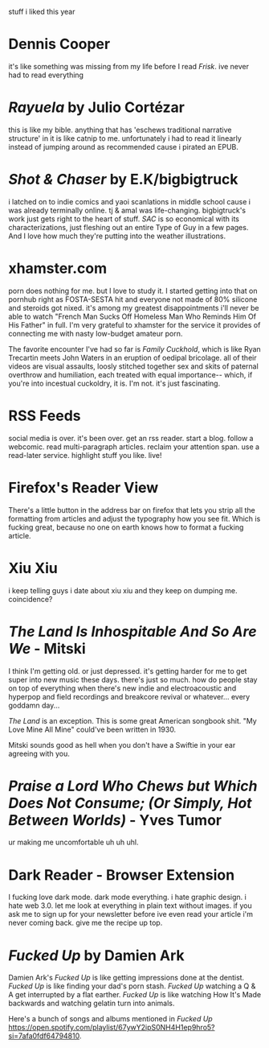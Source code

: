 stuff i liked this year
# Dennis Cooper
it's like something was missing from my life before I read _Frisk_. ive never had to read everything  
# _Rayuela_ by Julio Cortézar
this is like my bible. anything that has 'eschews traditional narrative structure' in it is like catnip to me. unfortunately i had to read it linearly instead of jumping around as recommended cause i pirated an EPUB.  
# _Shot & Chaser_ by E.K/bigbigtruck
i latched on to indie comics and yaoi scanlations in middle school cause i was already terminally online. tj & amal was life-changing. bigbigtruck's work just gets right to the heart of stuff. _SAC_ is so economical with its characterizations, just fleshing out an entire Type of Guy in a few pages. And I love how much they're putting into the weather illustrations.
# xhamster.com
porn does nothing for me. but I love to study it. I started getting into that on pornhub right as FOSTA-SESTA hit and everyone not made of 80% silicone and steroids got nixed. it's among my greatest disappointments i'll never be able to watch "French Man Sucks Off Homeless Man Who Reminds Him Of His Father" in full. I'm very grateful to xhamster for the service it provides of connecting me with nasty low-budget amateur porn.

The favorite encounter I've had so far is _Family Cuckhold_, which is like Ryan Trecartin meets John Waters in an eruption of oedipal bricolage. all of their videos are visual assaults, loosly stitched together sex and skits of paternal overthrow and humiliation, each treated with equal importance-- which, if you're into incestual cuckoldry, it is. I'm not. it's just fascinating.  
# RSS Feeds
social media is over. it's been over. get an rss reader. start a blog. follow a webcomic. read multi-paragraph articles. reclaim your attention span. use a read-later service. highlight stuff you like. live!  
# Firefox's Reader View

There's a little button in the address bar on firefox that lets you strip all the formatting from articles and adjust the typography how you see fit. Which is fucking great, because no one on earth knows how to format a fucking article. 
# Xiu Xiu
i keep telling guys i date about xiu xiu and they keep on dumping me. coincidence?
# _The Land Is Inhospitable And So Are We_ - Mitski
I think I'm getting old. or just depressed. it's getting harder for me to get super into new music these days. there's just so much. how do people stay on top of everything when there's new indie and electroacoustic and hyperpop and field recordings and breakcore revival or whatever... every goddamn day... 

_The Land_ is an exception. This is some great American songbook shit. "My Love Mine All Mine" could've been written in 1930. 

Mitski sounds good as hell when you don't have a Swiftie in your ear agreeing with you.
# _Praise a Lord Who Chews but Which Does Not Consume; (Or Simply, Hot Between Worlds)_ - Yves Tumor

ur making me uncomfortable uh uh uhl. 
# Dark Reader - Browser Extension
I fucking love dark mode. dark mode everything. i hate graphic design. i hate web 3.0. let me look at everything in plain text without images. if you ask me to sign up for your newsletter before ive even read your article i'm never coming back. give me the recipe up top.    

# _Fucked Up_ by Damien Ark
Damien Ark's _Fucked Up_ is like getting impressions done at the dentist. _Fucked Up_ is like finding your dad's porn stash.  _Fucked Up_ watching a Q & A get interrupted by a flat earther. _Fucked Up_ is like watching How It's Made backwards and watching gelatin turn into animals. 

Here's a bunch of songs and albums mentioned in _Fucked Up_ https://open.spotify.com/playlist/67ywY2ipS0NH4H1ep9hro5?si=7afa0fdf64794810. 



